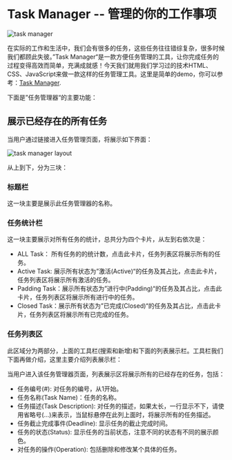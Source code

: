 # Task Manager -- 管理的你的工作事项

![task manager](https://icon.qiantucdn.com/20200617/16e0d6708bdbc64f4f7e9c6929928de72)

在实际的工作和生活中，我们会有很多的任务，这些任务往往错综复杂，很多时候我们都顾此失彼。”Task Manager“是一款方便任务管理的工具，让你完成任务的过程变得高效而简单，充满成就感！今天我们就用我们学习过的技术HTML、CSS、JavaScript来做一款这样的任务管理工具。这里是简单的demo，你可以参考：[Task Manager](https://web-practices.github.io/task-manager/).

下面是”任务管理器“的主要功能：

## 展示已经存在的所有任务

当用户通过链接进入任务管理页面，将展示如下界面：

![task manager layout](https://icon.qiantucdn.com/20200617/c1185dd907c91f2b4155b8f1d9c913f22)

从上到下，分为三块：

### 标题栏

这一块主要是展示此任务管理器的名称。

### 任务统计栏

这一块主要展示对所有任务的统计，总共分为四个卡片，从左到右依次是：

* ALL Task： 所有任务的的统计数，点击此卡片，任务列表区将展示所有的任务。
* Active Task: 展示所有状态为”激活(Active)“的任务及其占比，点击此卡片，任务列表区将展示所有激活的任务。
* Padding Task：展示所有状态为”进行中(Padding)“的任务及其占比，点击此卡片，任务列表区将展示所有进行中的任务。
* Closed Task：展示所有状态为”已完成(Closed)“的任务及其占比，点击此卡片，任务列表区将展示所有已完成的任务。

### 任务列表区

此区域分为两部分，上面的工具栏(搜索和新增)和下面的列表展示栏。工具栏我们下面再做介绍，这里主要介绍列表展示栏：

当用户进入该任务管理器页面，列表展示区将展示所有的已经存在的任务，包括：

* 任务编号(#): 对任务的编号，从1开始。
* 任务名称(Task Name)：任务的名称。
* 任务描述(Task Description): 对任务的描述，如果太长，一行显示不下，请使用省略号(...)来表示，当鼠标悬停在此列上面时，将展示所有的任务描述。
* 任务截止完成事件(Deadline): 显示任务的截止完成时间。
* 任务的状态(Status): 显示任务的当前状态，注意不同的状态有不同的展示颜色。
* 对任务的操作(Operation): 包括删除和修改某个具体的任务。
